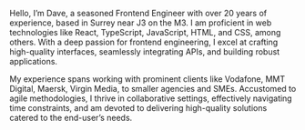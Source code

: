 Hello, I&rsquo;m Dave, a seasoned Frontend Engineer with over 20 years of experience, based in Surrey near J3 on the M3. I am proficient in web technologies like React, TypeScript, JavaScript, HTML, and CSS, among others. With a deep passion for frontend engineering, I excel at crafting high-quality interfaces, seamlessly integrating APIs, and building robust applications.

My experience spans working with prominent clients like Vodafone, MMT Digital, Maersk, Virgin Media, to smaller agencies and SMEs. Accustomed to agile methodologies, I thrive in collaborative settings, effectively navigating time constraints, and am devoted to delivering high-quality solutions catered to the end-user&rsquo;s needs.
